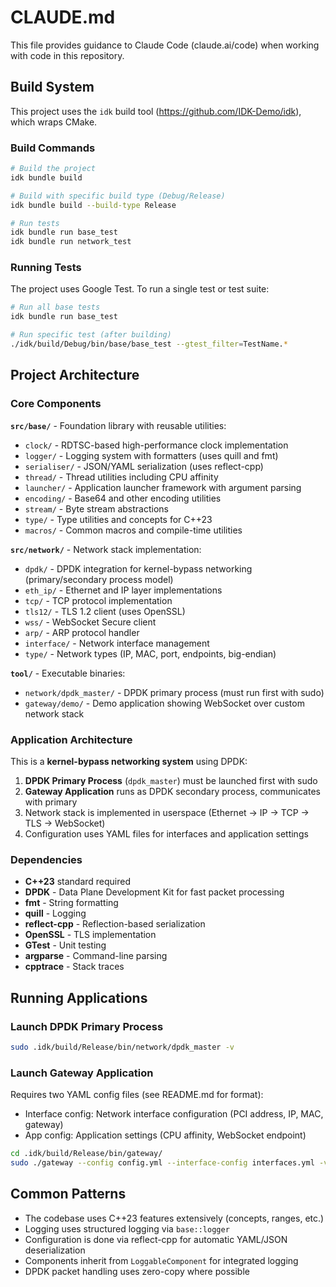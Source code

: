 # CLAUDE.md

This file provides guidance to Claude Code (claude.ai/code) when working with code in this repository.

## Build System

This project uses the `idk` build tool (https://github.com/IDK-Demo/idk), which wraps CMake.

### Build Commands

```bash
# Build the project
idk bundle build

# Build with specific build type (Debug/Release)
idk bundle build --build-type Release

# Run tests
idk bundle run base_test
idk bundle run network_test
```

### Running Tests

The project uses Google Test. To run a single test or test suite:
```bash
# Run all base tests
idk bundle run base_test

# Run specific test (after building)
./idk/build/Debug/bin/base/base_test --gtest_filter=TestName.*
```

## Project Architecture

### Core Components

**`src/base/`** - Foundation library with reusable utilities:
- `clock/` - RDTSC-based high-performance clock implementation
- `logger/` - Logging system with formatters (uses quill and fmt)
- `serialiser/` - JSON/YAML serialization (uses reflect-cpp)
- `thread/` - Thread utilities including CPU affinity
- `launcher/` - Application launcher framework with argument parsing
- `encoding/` - Base64 and other encoding utilities
- `stream/` - Byte stream abstractions
- `type/` - Type utilities and concepts for C++23
- `macros/` - Common macros and compile-time utilities

**`src/network/`** - Network stack implementation:
- `dpdk/` - DPDK integration for kernel-bypass networking (primary/secondary process model)
- `eth_ip/` - Ethernet and IP layer implementations
- `tcp/` - TCP protocol implementation
- `tls12/` - TLS 1.2 client (uses OpenSSL)
- `wss/` - WebSocket Secure client
- `arp/` - ARP protocol handler
- `interface/` - Network interface management
- `type/` - Network types (IP, MAC, port, endpoints, big-endian)

**`tool/`** - Executable binaries:
- `network/dpdk_master/` - DPDK primary process (must run first with sudo)
- `gateway/demo/` - Demo application showing WebSocket over custom network stack

### Application Architecture

This is a **kernel-bypass networking system** using DPDK:

1. **DPDK Primary Process** (`dpdk_master`) must be launched first with sudo
2. **Gateway Application** runs as DPDK secondary process, communicates with primary
3. Network stack is implemented in userspace (Ethernet → IP → TCP → TLS → WebSocket)
4. Configuration uses YAML files for interfaces and application settings

### Dependencies

- **C++23** standard required
- **DPDK** - Data Plane Development Kit for fast packet processing
- **fmt** - String formatting
- **quill** - Logging
- **reflect-cpp** - Reflection-based serialization
- **OpenSSL** - TLS implementation
- **GTest** - Unit testing
- **argparse** - Command-line parsing
- **cpptrace** - Stack traces

## Running Applications

### Launch DPDK Primary Process

```bash
sudo .idk/build/Release/bin/network/dpdk_master -v
```

### Launch Gateway Application

Requires two YAML config files (see README.md for format):
- Interface config: Network interface configuration (PCI address, IP, MAC, gateway)
- App config: Application settings (CPU affinity, WebSocket endpoint)

```bash
cd .idk/build/Release/bin/gateway/
sudo ./gateway --config config.yml --interface-config interfaces.yml -v
```

## Common Patterns

- The codebase uses C++23 features extensively (concepts, ranges, etc.)
- Logging uses structured logging via `base::logger`
- Configuration is done via reflect-cpp for automatic YAML/JSON deserialization
- Components inherit from `LoggableComponent` for integrated logging
- DPDK packet handling uses zero-copy where possible